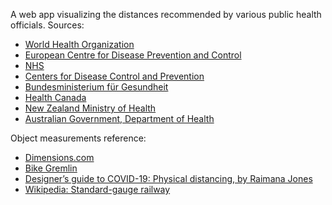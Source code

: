 A web app visualizing the distances recommended by various public health officials.
Sources:
* [World Health Organization](https://www.who.int/emergencies/diseases/novel-coronavirus-2019/advice-for-public)
* [European Centre for Disease Prevention and Control](https://www.ecdc.europa.eu/en/covid-19/questions-answers)
* [NHS](https://www.nhs.uk/conditions/coronavirus-covid-19/staying-at-home-to-avoid-getting-coronavirus/staying-at-home-and-away-from-other-people/)
* [Centers for Disease Control and Prevention](https://www.cdc.gov/coronavirus/2019-ncov/prevent-getting-sick/prevention.html?CDC_AA_refVal=https%3A%2F%2Fwww.cdc.gov%2Fcoronavirus%2F2019-ncov%2Fprepare%2Fprevention.html)
* [Bundesministerium für Gesundheit](https://www.bundesgesundheitsministerium.de/coronavirus.html#c17088)
* [Health Canada](https://www.canada.ca/en/public-health/services/diseases/2019-novel-coronavirus-infection/prevention-risks.html?topic=tilelink)
* [New Zealand Ministry of Health](https://www.health.govt.nz/our-work/diseases-and-conditions/covid-19-novel-coronavirus/covid-19-health-advice-general-public/protecting-yourself-and-others-covid-19#physicaldistancing)
* [Australian Government, Department of Health](https://www.health.gov.au/news/health-alerts/novel-coronavirus-2019-ncov-health-alert/how-to-protect-yourself-and-others-from-coronavirus-covid-19/physical-distancing-for-coronavirus-covid-19)

Object measurements reference:
* [Dimensions.com](https://www.dimensions.com/)
* [Bike Gremlin](https://bike.bikegremlin.com/832/bicycle-frame-geometry/#4)
* [Designer’s guide to COVID-19: Physical distancing, by Raimana Jones ](https://architecturenow.co.nz/articles/designers-guide-to-covid-19-physical-distancing/)
* [Wikipedia: Standard-gauge railway](https://en.wikipedia.org/wiki/Standard-gauge_railway)